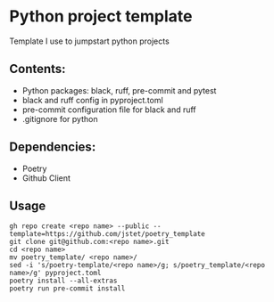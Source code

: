 # Python project template 
Template I use to jumpstart python projects

## Contents:
- Python packages: black, ruff, pre-commit and pytest
- black and ruff config in pyproject.toml
- pre-commit configuration file for black and ruff
- .gitignore for python 

## Dependencies:
- Poetry
- Github Client

## Usage
```
gh repo create <repo name> --public --template=https://github.com/jstet/poetry_template
git clone git@github.com:<repo name>.git 
cd <repo name>
mv poetry_template/ <repo name>/ 
sed -i 's/poetry-template/<repo name>/g; s/poetry_template/<repo name>/g' pyproject.toml
poetry install --all-extras
poetry run pre-commit install
```
